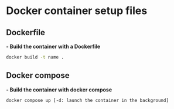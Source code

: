 # Docker container setup files

## Dockerfile

**- Build the container with a Dockerfile**

```bash
docker build -t name .
```

## Docker compose

**- Build the container with docker compose**

```bash
docker compose up [-d: launch the container in the background]
```
